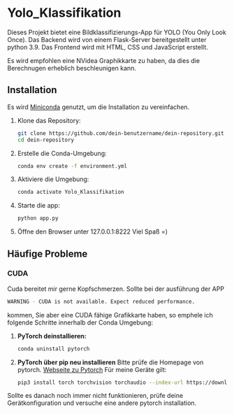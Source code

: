 # Yolo_Klassifikation

Dieses Projekt bietet eine Bildklassifizierungs-App für YOLO (You Only Look Once).
Das Backend wird von einem Flask-Server bereitgestellt unter python 3.9.
Das Frontend wird mit HTML, CSS und JavaScript erstellt.

Es wird empfohlen eine NVidea Graphikkarte zu haben, da dies die Berechnugen erheblich beschleunigen kann.

## Installation
Es wird [Miniconda](https://docs.conda.io/en/latest/miniconda.html) genutzt, um die Installation zu vereinfachen.

1. Klone das Repository:
   ```sh
   git clone https://github.com/dein-benutzername/dein-repository.git
   cd dein-repository
   ```

2. Erstelle die Conda-Umgebung:
   ```sh
   conda env create -f environment.yml
    ```

3. Aktiviere die Umgebung:
   ```sh
   conda activate Yolo_Klassifikation
    ```

4. Starte die app:
    ```sh
    python app.py
    ```

5. Öffne den Browser unter 127.0.0.1:8222
    Viel Spaß =)

## Häufige Probleme

### CUDA
Cuda bereitet mir gerne Kopfschmerzen.
Sollte bei der ausführung der APP 
```sh
WARNING - CUDA is not available. Expect reduced performance.
```
kommen, Sie aber eine CUDA fähige Grafikkarte haben,
so emphele ich folgende Schritte innerhalb der Conda Umgebung:
1. **PyTorch deinstallieren:**
    ```sh
    conda uninstall pytorch
    ```
2. **PyTorch über pip neu installieren**
    Bitte prüfe die Homepage von pytorch.
    [Webseite zu Pytorch](https://pytorch.org/)
    Für meine Geräte gilt:
    ```sh
    pip3 install torch torchvision torchaudio --index-url https://download.pytorch.org/whl/cu118
    ```
Sollte es danach noch immer nicht funktionieren, prüfe deine Gerätkonfiguration und versuche eine andere pytorch installation.


